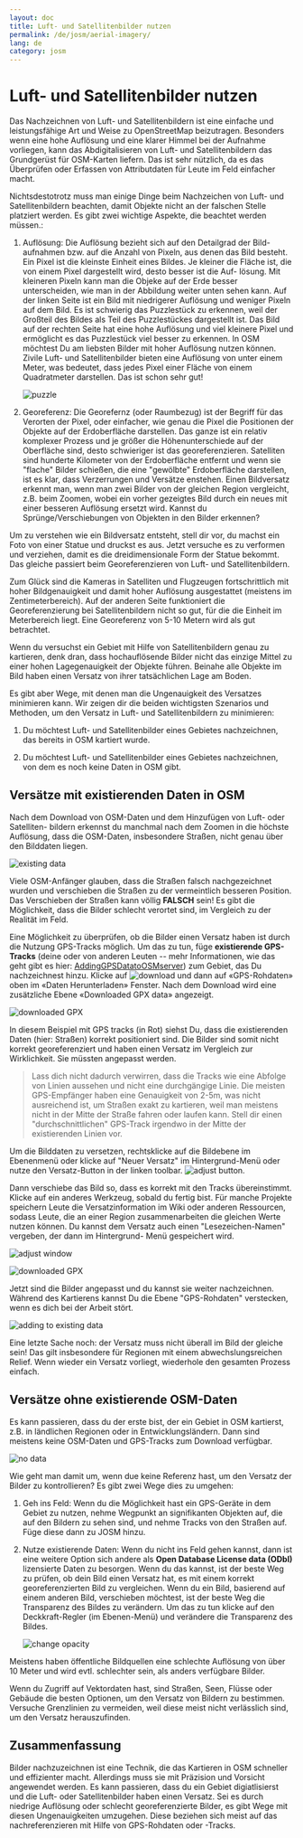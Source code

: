 ```yaml
---
layout: doc
title: Luft- und Satellitenbilder nutzen
permalink: /de/josm/aerial-imagery/
lang: de
category: josm
---
```


Luft- und Satellitenbilder nutzen
=================================


Das Nachzeichnen von Luft- und Satellitenbildern ist eine einfache und
leistungsfähige Art und Weise zu OpenStreetMap beizutragen. Besonders
wenn eine hohe Auflösung und eine klarer Himmel bei der Aufnahme vorliegen,
kann das Abdigitalisieren von Luft- und Satellitenbildern das Grundgerüst 
für OSM-Karten liefern. Das ist sehr nützlich, da es das Überprüfen oder
Erfassen von Attributdaten für Leute im Feld einfacher macht. 

Nichtsdestotrotz muss man einige Dinge beim Nachzeichen von Luft- und 
Satellitenbildern beachten, damit Objekte nicht an der falschen Stelle
platziert werden. Es gibt zwei wichtige Aspekte, die beachtet werden 
müssen.:

1.  Auflösung: Die Auflösung bezieht sich auf den Detailgrad der Bild-
	aufnahmen bzw. auf die Anzahl von Pixeln, aus denen das Bild besteht.
	Ein Pixel ist die kleinste Einheit eines Bildes. Je kleiner die Fläche
	ist, die von einem Pixel dargestellt wird, desto besser ist die Auf-
	lösung. Mit kleineren Pixeln kann man die Objeke auf der Erde besser 
	unterscheiden, wie man in der Abbildung weiter unten sehen kann. Auf 
	der linken Seite ist ein Bild mit niedrigerer Auflösung und weniger
	Pixeln auf dem Bild. Es ist schwierig das Puzzlestück zu erkennen,
	weil der Großteil des Bildes als Teil des Puzzlestückes dargestellt 
	ist. Das Bild auf der rechten Seite hat eine hohe Auflösung und viel 
	kleinere Pixel und ermöglicht es das Puzzlestück viel besser zu erkennen. 
	In OSM möchtest Du am liebsten Bilder mit hoher Auflösung nutzen können.
	Zivile Luft- und Satellitenbilder bieten eine Auflösung von unter einem 
	Meter, was bedeutet, dass jedes Pixel einer Fläche von einem Quadratmeter
	darstellen. Das ist schon sehr gut!

    ![puzzle][]

2.  Georeferenz: Die Georefernz (oder Raumbezug) ist der Begriff für das
	Verorten der Pixel, oder einfacher, wie genau die Pixel die Positionen
	der Objekte auf der Erdoberfläche darstellen. Das ganze ist ein relativ
	komplexer Prozess und je größer die Höhenunterschiede auf der Oberfläche
	sind, desto schwieriger ist das georeferenzieren. Satelliten sind 
	hunderte Kilometer von der Erdoberfläche entfernt und wenn sie "flache"
	Bilder schießen, die eine "gewölbte" Erdoberfläche darstellen, ist es
	klar, dass Verzerrungen und Versätze enstehen. Einen Bildversatz erkennt man, 
	wenn man zwei Bilder von der gleichen Region vergleicht, z.B. beim Zoomen, 
	wobei ein vorher gezeigtes Bild durch ein neues mit einer besseren 
	Auflösung ersetzt wird. Kannst du Sprünge/Verschiebungen von Objekten
	in den Bilder erkennen?


Um zu verstehen wie ein Bildversatz entsteht, stell dir vor, du machst ein Foto
von einer Statue und druckst es aus. Jetzt versuche es zu verformen und 
verziehen, damit es die dreidimensionale Form der Statue bekommt. Das gleiche
passiert beim Georeferenzieren von Luft- und Satellitenbildern.

Zum Glück sind die Kameras in Satelliten und Flugzeugen fortschrittlich mit
hoher Bildgenauigkeit und damit hoher Auflösung ausgestattet (meistens im 
Zentimeterbereich). Auf der anderen Seite funktioniert die Georeferenzierung 
bei Satellitenbildern nicht so gut, für die die Einheit im Meterbereich liegt.
Eine Georeferenz von 5-10 Metern wird als gut betrachtet.

Wenn du versuchst ein Gebiet mit Hilfe von Satellitenbildern genau zu 
kartieren, denk dran, dass hochauflösende Bilder nicht das einzige Mittel
zu einer hohen Lagegenauigkeit der Objekte führen. Beinahe alle Objekte im
Bild haben einen Versatz von ihrer tatsächlichen Lage am Boden. 

Es gibt aber Wege, mit denen man die Ungenauigkeit des Versatzes minimieren 
kann. Wir zeigen dir die beiden wichtigsten Szenarios und Methoden, um den
Versatz in Luft- und Satellitenbildern zu minimieren:

1. Du möchtest Luft- und Satellitenbilder eines Gebietes nachzeichnen, das 
bereits in OSM kartiert wurde.

2. Du möchtest Luft- und Satellitenbilder eines Gebietes nachzeichnen, von 
dem es noch keine Daten in OSM gibt. 


Versätze mit existierenden Daten in OSM
---------------------------------------

Nach dem Download von OSM-Daten und dem Hinzufügen von Luft- oder Satelliten-
bildern erkennst du manchmal nach dem Zoomen in die höchste Auflösung, dass 
die OSM-Daten, insbesondere Straßen, nicht genau über den Bilddaten liegen. 

![existing data][]

Viele OSM-Anfänger glauben, dass die Straßen falsch nachgezeichnet wurden und
verschieben die Straßen zu der vermeintlich besseren Position. Das Verschieben
der Straßen kann völlig __FALSCH__ sein! Es gibt die Möglichkeit, dass die 
Bilder schlecht verortet sind, im Vergleich zu der Realität im Feld. 

Eine Möglichkeit zu überprüfen, ob die Bilder einen Versatz haben ist durch
die Nutzung GPS-Tracks möglich. Um das zu tun, füge __existierende GPS-Tracks__
(deine oder von anderen Leuten -- mehr Informationen, wie das geht gibt es hier:
[Adding](https://docs.google.com/a/engelsted.co/document/d/1jjlthSuc9yltWxQDKxeQD4OO9LvH_DaGwEsdlxSE6l8/edit)[](https://docs.google.com/a/engelsted.co/document/d/1jjlthSuc9yltWxQDKxeQD4OO9LvH_DaGwEsdlxSE6l8/edit)[GPS](https://docs.google.com/a/engelsted.co/document/d/1jjlthSuc9yltWxQDKxeQD4OO9LvH_DaGwEsdlxSE6l8/edit)[](https://docs.google.com/a/engelsted.co/document/d/1jjlthSuc9yltWxQDKxeQD4OO9LvH_DaGwEsdlxSE6l8/edit)[Data](https://docs.google.com/a/engelsted.co/document/d/1jjlthSuc9yltWxQDKxeQD4OO9LvH_DaGwEsdlxSE6l8/edit)[](https://docs.google.com/a/engelsted.co/document/d/1jjlthSuc9yltWxQDKxeQD4OO9LvH_DaGwEsdlxSE6l8/edit)[to](https://docs.google.com/a/engelsted.co/document/d/1jjlthSuc9yltWxQDKxeQD4OO9LvH_DaGwEsdlxSE6l8/edit)[](https://docs.google.com/a/engelsted.co/document/d/1jjlthSuc9yltWxQDKxeQD4OO9LvH_DaGwEsdlxSE6l8/edit)[OSM](https://docs.google.com/a/engelsted.co/document/d/1jjlthSuc9yltWxQDKxeQD4OO9LvH_DaGwEsdlxSE6l8/edit)[](https://docs.google.com/a/engelsted.co/document/d/1jjlthSuc9yltWxQDKxeQD4OO9LvH_DaGwEsdlxSE6l8/edit)[server](https://docs.google.com/a/engelsted.co/document/d/1jjlthSuc9yltWxQDKxeQD4OO9LvH_DaGwEsdlxSE6l8/edit))
zum Gebiet, das Du nachzeichnest hinzu. Klicke auf 
![download][] und dann auf «GPS-Rohdaten» oben im «Daten Herunterladen» Fenster. 
Nach dem Download wird eine zusätzliche Ebene «Downloaded GPX data» angezeigt.

![downloaded GPX][]

In diesem Beispiel mit GPS tracks (in Rot) siehst Du, dass die existierenden 
Daten (hier: Straßen) korrekt positioniert sind. Die Bilder sind somit nicht 
korrekt georeferenziert und haben einen Versatz im Vergleich zur Wirklichkeit.
Sie müssten angepasst werden.

> Lass dich nicht dadurch verwirren, dass die Tracks wie eine Abfolge von Linien
> aussehen und nicht eine durchgängige Linie. Die meisten GPS-Empfänger haben
> eine Genauigkeit von 2-5m, was nicht ausreichend ist, um Straßen exakt zu
> kartieren, weil man meistens nicht in der Mitte der Straße fahren oder laufen
> kann. Stell dir einen "durchschnittlichen" GPS-Track irgendwo in der Mitte
> der existierenden Linien vor. 

Um die Bilddaten zu versetzen, rechtsklicke auf die Bildebene im Ebenenmenü 
oder klicke auf "Neuer Versatz" im Hintergrund-Menü oder nutze den Versatz-Button
in der linken toolbar. 
![adjust button][]. 

Dann verschiebe das Bild so, dass es korrekt mit den Tracks übereinstimmt. Klicke
auf ein anderes Werkzeug, sobald du fertig bist. Für manche Projekte speichern
Leute die Versatzinformation im Wiki oder anderen Ressourcen, sodass Leute, die
an einer Region zusammenarbeiten die gleichen Werte nutzen können.  Du kannst 
dem Versatz auch einen "Lesezeichen-Namen" vergeben, der dann im Hintergrund-
Menü gespeichert wird. 

![adjust window][]

![downloaded GPX][]

Jetzt sind die Bilder angepasst und du kannst sie weiter nachzeichnen. Während
des Kartierens kannst Du die Ebene "GPS-Rohdaten" verstecken, wenn es dich bei
der Arbeit stört.

![adding to existing data][]

Eine letzte Sache noch: der Versatz muss nicht überall im Bild der gleiche sein!
Das gilt insbesondere für Regionen mit einem abwechslungsreichen Relief. Wenn
wieder ein Versatz vorliegt, wiederhole den gesamten Prozess einfach. 

Versätze ohne existierende OSM-Daten
------------------------------------

Es kann passieren, dass du der erste bist, der ein Gebiet in OSM kartierst, 
z.B. in ländlichen Regionen oder in Entwicklungsländern. Dann sind meistens
keine OSM-Daten und GPS-Tracks zum Download verfügbar. 

![no data][]

Wie geht man damit um, wenn due keine Referenz hast, um den Versatz der Bilder
zu kontrollieren? Es gibt zwei Wege dies zu umgehen: 

1.  Geh ins Feld: Wenn du die Möglichkeit hast ein GPS-Geräte in dem Gebiet
	zu nutzen, nehme Wegpunkt an signifikanten Objekten auf, die auf den Bildern
	zu sehen sind, und nehme Tracks von den Straßen auf. Füge diese dann 
	zu JOSM hinzu.
	
2.  Nutze existierende Daten: Wenn du nicht ins Feld gehen kannst, dann ist eine
	weitere Option sich andere als __Open Database License data (ODbl)__ 
	lizensierte Daten zu besorgen. Wenn du das kannst, ist der beste Weg zu 
	prüfen, ob dein Bild einen Versatz hat, es mit einem korrekt georeferenzierten
	Bild zu vergleichen. Wenn du ein Bild, basierend auf einem anderen Bild, 
	verschieben möchtest, ist der beste Weg die Transparenz des Bildes zu 
	verändern. Um das zu tun klicke auf den Deckkraft-Regler (im Ebenen-Menü) und
	verändere die Transparenz des Bildes. 

    ![change opacity][]

Meistens haben öffentliche Bildquellen eine schlechte Auflösung von über 10 Meter
und wird evtl. schlechter sein, als anders verfügbare Bilder. 

Wenn du Zugriff auf Vektordaten hast, sind Straßen, Seen, Flüsse oder Gebäude die 
besten Optionen, um den Versatz von Bildern zu bestimmen. Versuche Grenzlinien zu 
vermeiden, weil diese meist nicht verlässlich sind, um den Versatz herauszufinden. 


Zusammenfassung
---------------

Bilder nachzuzeichnen ist eine Technik, die das Kartieren in OSM schneller
und effizienter macht. Allerdings muss sie mit Präzision und Vorsicht 
angewendet werden. Es kann passieren, dass du ein Gebiet digiatlisierst 
und die Luft- oder Satellitenbilder haben einen Versatz. Sei es durch
niedrige Auflösung oder schlecht georeferenzierte Bilder, es gibt Wege 
mit diesen Ungenauigkeiten umzugehen. Diese beziehen sich meist auf das
nachreferenzieren mit Hilfe von GPS-Rohdaten oder -Tracks. 

<!-- From here onwards is the contents of another version of aerial imagery, which was waiting translation, but was in the editing section.  It will require language skills to do it, but it may be good to review both & then keep the best bits - in German please.

Aerial Imagery
================


This section of LearnOSM is in the process of being translated. If you would like to assist with translating this site, please see [CONTRIBUTING.md](https://github.com/hotosm/learnosm/blob/gh-pages/CONTRIBUTING.md).

---

Tracing imagery is an easy and powerful way to contribute to
OSM. Using imagery to draw points, lines and shapes on the ground is called
**digitizing**. It can often be separated from the act of collecting attribute
data on the ground, which is often called **ground-truthing**.

Digtizing imagery can provide the skeleton of OSM maps, which
makes ground-truthing easier for people in the field.

In this chapter we'll learn a little bit more about how aerial imagery works.

About Imagery
-------------

Aerial imagery is the term that we use to describe photographs that are taken from the sky.
These can be taken from airplanes, helicopters, or even kites and balloons, but the most
common source of imagery comes from satellites orbiting the Earth.

[In the chapter on GPS](/en/beginner/using-gps) we learned about the dozens of satellites
orbiting Earth which allow our GPS receivers to identify our latitude and longitude. In
addition to these GPS satellites, there are also satellites which take photos of the earth.
These photos are then manipulated so that they can be used in GIS (mapping) software. 
Bing Aerial Imagery is made up of satellite photos.

Resolution
----------

All digital photographs are made up of pixels.  If you zoom in very close on a photograph, you will notice the the image starts to get blurry, and eventually you’ll see that an image is made up of thousands of little squares that are each a different color.  This is true whether the photograph is taken with a handheld camera, a mobile phone, or a satellite orbiting Earth.

![Image resolution][]

Resolution refers to the number of pixels wide by the number of pixels high that an image is.  More pixels means higher resolution, which means that you are able to see greater detail in the photograph.  Resolution in handheld cameras is often measured in megapixels.  The more megapixels your camera is able to record, the higher the resolution of your photos.

Aerial imagery is the same, except that we usually talk about resolution differently.  Measurement is important with aerial photographs - hence, a pixel represents a certain distance on the ground.  We usually describe imagery as something like “two meter resolution imagery,” which means that one pixel is equivalent to two meters on the ground.  One meter resolution imagery would have a higher resolution than this, and 50cm resolution would be higher still.  This is generally the range of imagery that is provided by Bing, though it varies between locations, and in many places it is worse than two meters, at which point it becomes difficult to identify objects in the image.

![Comparison of low and high resolution imagery][]

The higher the resolution of an aerial image, the easier it is to use in making maps.

Georeferencing
---------------

Each pixel of an aerial photograph has a size, and each pixel also has a
location. As we mentioned above, this is because aerial photographs are georeferenced.

Just like a GPS point has a latitude and longitude, so will the pixels in an aerial image.
However, just as poor resolution can bring challenges to mapping, so can poorly
georeferenced images.

Let's think for a moment about how georeferencing works, and why it is challenging 
to do. When somebody georeferences an image, they first identify a handful of pixels
in the image that are known locations. If we have a square photograph, we might identify
the coordinates of all four corners, and that way the whole image can be correctly placed.

This all seems quite simple, but consider this: Earth is round; camera lenses are round;
yet photographs are flat and 2-dimensional. This means that when a flat image is
being mapped onto the round Earth, there is always going to be some stretching of the image
and distortion. Imagine trying to flatten an orange-peel. It won't end up rectangular.

Because of this problem, all of the pixels in an aerial image might not be perfectly
placed.

Luckily, some really smart people have devised clever algorithms for solving
this problem, and so the imagery that you see on Bing is pretty close to being accurate.
In most places it won't be noticeably wrong at all - and it's certainly fine for making
maps. The most common areas for imagery to be inaccurately located are in hilly,
mountainous areas. In the [next chapter](/en/editing/correcting-imagery-offset) we will see how
to correct for this problem.

[Image resolution]: /images/en/editing/aerial-imagery/orange-resolution.png
[Comparison of low and high resolution imagery]: /images/en/editing/aerial-imagery/low-res-high-res.png

-->


[puzzle]: /images/offset_puzzle_en.png
[existing data]: /images/offset_existing_data_en.png
[download]: /images/offset_tool_download_en.png
[downloaded GPX]: /images/offset_downloaded_gpx_en.png
[adjust button]: /images/offset_tool_adjust_en.png
[adjust window]: /images/offset_adjust_window_en.png
[adding to existing data]: /images/offset_add_to_data_en.png
[no data]: /images/offset_no_data_en.png
[change opacity]: /images/offset_change_opacity_en.png
